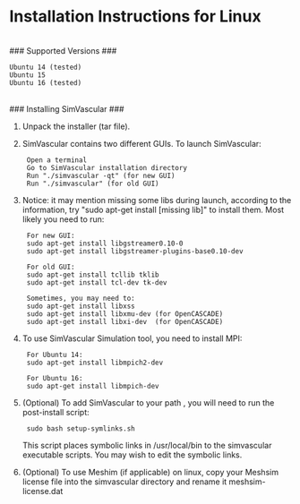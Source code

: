 # Installation Instructions for Linux #

<br>
### Supported Versions ###
	
	Ubuntu 14 (tested)
	Ubuntu 15
	Ubuntu 16 (tested)

<br>
### Installing SimVascular ###

1. Unpack the installer (tar file).

2. SimVascular contains two different GUIs. To launch SimVascular:

		Open a terminal
		Go to SimVascular installation directory
		Run "./simvascular -qt" (for new GUI)
		Run "./simvascular" (for old GUI)

3. Notice: it may mention missing some libs during launch, according to the information, try "sudo apt-get install [missing lib]" to install them. Most likely you need to run:

		For new GUI:
		sudo apt-get install libgstreamer0.10-0
		sudo apt-get install libgstreamer-plugins-base0.10-dev

		For old GUI:
		sudo apt-get install tcllib tklib
		sudo apt-get install tcl-dev tk-dev

		Sometimes, you may need to:
		sudo apt-get install libxss
		sudo apt-get install libxmu-dev (for OpenCASCADE)
		sudo apt-get install libxi-dev  (for OpenCASCADE)

4. To use SimVascular Simulation tool, you need to install MPI:

		For Ubuntu 14:		
		sudo apt-get install libmpich2-dev

		For Ubuntu 16:
		sudo apt-get install libmpich-dev

5. (Optional) To add SimVascular to your path , you will need to run the post-install script:

		sudo bash setup-symlinks.sh

	This script places symbolic links in /usr/local/bin to the simvascular executable scripts.
	You may wish to edit the symbolic links.

6. (Optional) To use Meshim (if applicable) on linux,  copy your Meshsim license file into the simvascular directory and rename it meshsim-license.dat

<br>
<br>
<br>
